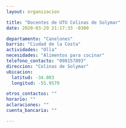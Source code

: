 ```yaml
---
layout: organizacion

title: "Docentes de UTU Colinas de Solymar"
date: 2020-03-29 21:17:33 -0300

departamento: "Canelones"
barrio: "Ciudad de la Costa"
actividades: "Olla"
necesidades: "Alimentos para cocinar"
telefono_contacto: "098157893"
direccion: "Colinas de Solymar"
ubicacion:
  latitud: -34.803
  longitud: -55.9579

otros_contactos: ""
horario: ""
aclaraciones: ""
cuenta_bancaria: ""

---
```


